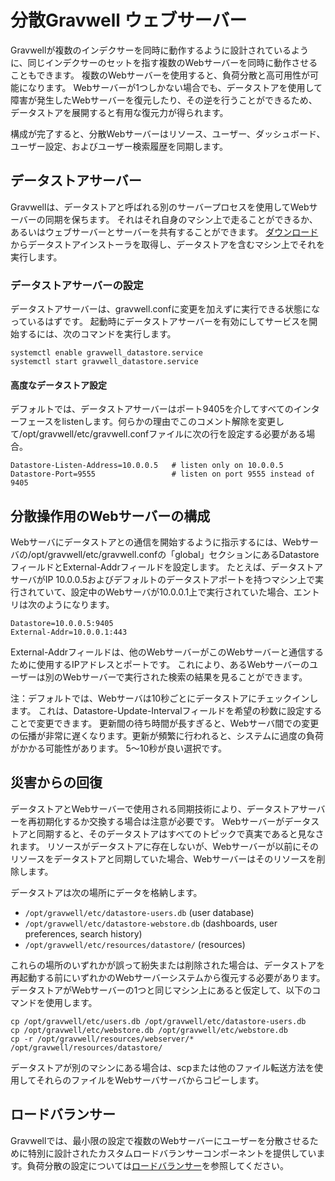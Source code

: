 # 分散Gravwell ウェブサーバー

Gravwellが複数のインデクサーを同時に動作するように設計されているように、同じインデクサーのセットを指す複数のWebサーバーを同時に動作させることもできます。 複数のWebサーバーを使用すると、負荷分散と高可用性が可能になります。 Webサーバーが1つしかない場合でも、データストアを使用して障害が発生したWebサーバーを復元したり、その逆を行うことができるため、データストアを展開すると有用な復元力が得られます。

構成が完了すると、分散Webサーバーはリソース、ユーザー、ダッシュボード、ユーザー設定、およびユーザー検索履歴を同期します。

## データストアサーバー

Gravwellは、データストアと呼ばれる別のサーバープロセスを使用してWebサーバーの同期を保ちます。 それはそれ自身のマシン上で走ることができるか、あるいはウェブサーバーとサーバーを共有することができます。 [ダウンロード](#!quickstart/downloads.md)からデータストアインストーラを取得し、データストアを含むマシン上でそれを実行します。

### データストアサーバーの設定

データストアサーバーは、gravwell.confに変更を加えずに実行できる状態になっているはずです。 起動時にデータストアサーバーを有効にしてサービスを開始するには、次のコマンドを実行します。

```
systemctl enable gravwell_datastore.service
systemctl start gravwell_datastore.service
```

#### 高度なデータストア設定

デフォルトでは、データストアサーバーはポート9405を介してすべてのインターフェースをlistenします。何らかの理由でこのコメント解除を変更して/opt/gravwell/etc/gravwell.confファイルに次の行を設定する必要がある場合。

```
Datastore-Listen-Address=10.0.0.5	# listen only on 10.0.0.5
Datastore-Port=9555					# listen on port 9555 instead of 9405
```

## 分散操作用のWebサーバーの構成

Webサーバにデータストアとの通信を開始するように指示するには、Webサーバの/opt/gravwell/etc/gravwell.confの「global」セクションにあるDatastoreフィールドとExternal-Addrフィールドを設定します。 たとえば、データストアサーバがIP 10.0.0.5およびデフォルトのデータストアポートを持つマシン上で実行されていて、設定中のWebサーバが10.0.0.1上で実行されていた場合、エントリは次のようになります。

```
Datastore=10.0.0.5:9405
External-Addr=10.0.0.1:443
```

External-Addrフィールドは、他のWebサーバーがこのWebサーバーと通信するために使用するIPアドレスとポートです。 これにより、あるWebサーバーのユーザーは別のWebサーバーで実行された検索の結果を見ることができます。

注：デフォルトでは、Webサーバは10秒ごとにデータストアにチェックインします。 これは、Datastore-Update-Intervalフィールドを希望の秒数に設定することで変更できます。 更新間の待ち時間が長すぎると、Webサーバ間での変更の伝播が非常に遅くなります。更新が頻繁に行われると、システムに過度の負荷がかかる可能性があります。 5〜10秒が良い選択です。

## 災害からの回復

データストアとWebサーバーで使用される同期技術により、データストアサーバーを再初期化するか交換する場合は注意が必要です。 Webサーバーがデータストアと同期すると、そのデータストアはすべてのトピックで真実であると見なされます。 リソースがデータストアに存在しないが、Webサーバーが以前にそのリソースをデータストアと同期していた場合、Webサーバーはそのリソースを削除します。

データストアは次の場所にデータを格納します。

* `/opt/gravwell/etc/datastore-users.db` (user database)
* `/opt/gravwell/etc/datastore-webstore.db` (dashboards, user preferences, search history)
* `/opt/gravwell/etc/resources/datastore/` (resources)

これらの場所のいずれかが誤って紛失または削除された場合は、データストアを再起動する前にいずれかのWebサーバーシステムから復元する必要があります。 データストアがWebサーバーの1つと同じマシン上にあると仮定して、以下のコマンドを使用します。

```
cp /opt/gravwell/etc/users.db /opt/gravwell/etc/datastore-users.db
cp /opt/gravwell/etc/webstore.db /opt/gravwell/etc/webstore.db
cp -r /opt/gravwell/resources/webserver/* /opt/gravwell/resources/datastore/
```

データストアが別のマシンにある場合は、scpまたは他のファイル転送方法を使用してそれらのファイルをWebサーバサーバからコピーします。

## ロードバランサー

Gravwellでは、最小限の設定で複数のWebサーバーにユーザーを分散させるために特別に設計されたカスタムロードバランサーコンポーネントを提供しています。負荷分散の設定については[ロードバランサー](loadbalancer.md)を参照してください。
